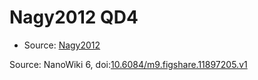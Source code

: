 <a name="material" />

# Nagy2012 QD4
<script type="application/ld+json">
  {
    "@context": "https://schema.org/",
    "@type": "ChemicalSubstance",
    "@id": "https://egonw.github.io/nanowiki/nanowiki130.html#material",
    "http://purl.org/dc/terms/conformsTo":
      {
        "@type": "CreativeWork",
        "@id": "https://bioschemas.org/profiles/ChemicalSubstance/0.4-RELEASE/"
      },
    "identfier": "130",
    "name": "Nagy2012 QD4",
    "url": "https://egonw.github.io/nanowiki/nanowiki130.html#material",
    "sameAs": "http://127.0.0.1/mediawiki/index.php/Special:URIResolver/Nagy2012_QD4"
  }
</script>


* Source: [Nagy2012](Nagy2012.md)


Source: NanoWiki 6, doi:[10.6084/m9.figshare.11897205.v1](https://doi.org/10.6084/m9.figshare.11897205.v1)
